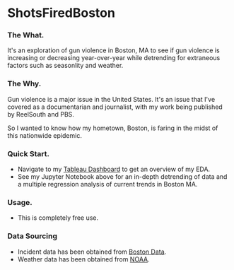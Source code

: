 # ShotsFiredBoston

### The What.
It's an exploration of gun violence in Boston, MA to see if gun violence is increasing or decreasing year-over-year while detrending for extraneous factors such as seasonlity and weather.

### The Why.
Gun violence is a major issue in the United States. It's an issue that I've covered as a documentarian and journalist, with my work being published by ReelSouth and PBS.

So I wanted to know how my hometown, Boston, is faring in the midst of this nationwide epidemic.

### Quick Start.
- Navigate to my [Tableau Dashboard](https://public.tableau.com/app/profile/mark.kammel/viz/Book1_17065418640970/Dashboard6) to get an overview of my EDA.
- See my Jupyter Notebook above for an in-depth detrending of data and a multiple regression analysis of current trends in Boston MA.

### Usage.
- This is completely free use.

### Data Sourcing
- Incident data has been obtained from [Boston Data](https://data.boston.gov/dataset/shootings).
- Weather data has been obtained from [NOAA](https://www.ncei.noaa.gov/cdo-web/).